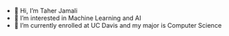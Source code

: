 - 👋 Hi, I’m Taher Jamali
- 👀 I’m interested in Machine Learning and AI
- 🌱 I’m currently enrolled at UC Davis and my major is Computer Science

<!---
rehat1/rehat1 is a ✨ special ✨ repository because its `README.md` (this file) appears on your GitHub profile.
You can click the Preview link to take a look at your changes.
--->
